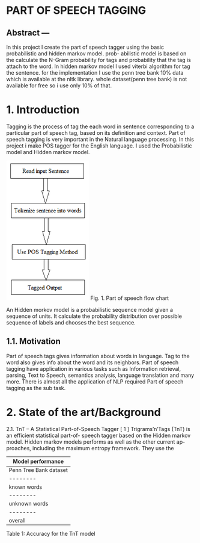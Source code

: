 # PART OF SPEECH TAGGING

## Abstract —

In this project I create the part of speech tagger
using the basic probabilistic and hidden markov model. prob-
abilistic model is based on the calculate the N-Gram probability
for tags and probability that the tag is attach to the word.
In hidden markov model I used viterbi algorithm for tag the
sentence. for the implementation I use the penn tree bank 10%
data which is available at the nltk library. whole dataset(penn
tree bank) is not available for free so i use only 10% of that.

# 1. Introduction

Tagging is the process of tag the each word in sentence
corresponding to a particular part of speech tag, based on
its definition and context.
Part of speech tagging is very important in the Natural
language processing. In this project i make POS tagger for
the English language. I used the Probabilistic model and
Hidden markov model.

![imagename](images/pos_tag.png)
Fig. 1. Part of speech flow chart

An Hidden morkov model is a probabilistic sequence
model given a sequence of units. It calculate the probability
distribution over possible sequence of labels and chooses
the best sequence.

## 1.1. Motivation

Part of speech tags gives information about words in
language. Tag to the word also gives info about the word
and its neighbors. Part of speech tagging have application in
various tasks such as Information retrieval, parsing, Text to
Speech, semantics analysis, language translation and many
more. There is almost all the application of NLP required
Part of speech tagging as the sub task.

# 2. State of the art/Background

2.1. TnT – A Statistical Part-of-Speech Tagger [ 1 ]
Trigrams’n’Tags (TnT) is an efficient statistical part-of-
speech tagger based on the Hidden markov model. Hidden
markov models performs as well as the other current ap-
proaches, including the maximum entropy framework.
They use the

|Model performance|
|-----------------|
|Penn Tree Bank dataset |  Accuracy|
|--------|---------|
|known words | 97.0 %|
|--------|---------|
|unknown words|85.5 %|
|--------|---------|
|overall|96.7 %|

Table 1: Accuracy for the TnT model
